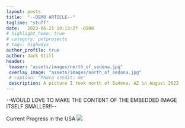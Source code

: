 ```yaml
---
layout: posts
title:  "--DEMO ARTICLE--"
tagline: "stuff"
date:   2023-06-21 19:13:27 -0500
# highlight_home: true
# category: petprojects
# tags: highways
author_profile: true
author: Jack Still
header:
 teaser: "assets/images/north_of_sedona.jpg"
 overlay_image: "assets/images/north_of_sedona.jpg"
 # caption: "Photo credit: me"
 description: A picture I took north of Sedona, AZ in August 2022
---
```


--WOULD LOVE TO MAKE THE CONTENT OF THE EMBEDDED IMAGE ITSELF SMALLER!!--

Current Progress in the USA
<img src="https://mob-rule.com/user-gifs/USA/jtstill.gif">


